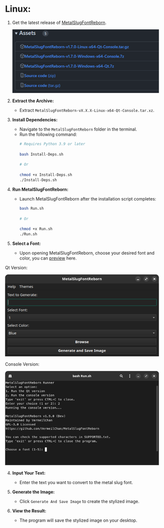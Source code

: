 # **Linux:**

1. Get the latest release of [MetalSlugFontReborn](https://github.com/VermeilChan/MetalSlugFontReborn/releases/latest).

   ![Download MetalSlugFontReborn](Markdown/Docs/Download.png)

2. **Extract the Archive:**
   - Extract `MetalSlugFontReborn-vX.X.X-Linux-x64-Qt-Console.tar.xz`.

3. **Install Dependencies:**
   - Navigate to the `MetalSlugFontReborn` folder in the terminal.
   - Run the following command:
      ```sh
      # Requires Python 3.9 or later

      bash Install-Deps.sh

      # Or

      chmod +x Install-Deps.sh
      ./Install-Deps.sh
      ```

4. **Run MetalSlugFontReborn:**
   - Launch MetalSlugFontReborn after the installation script completes:
      ```sh
      bash Run.sh

      # Or

      chmod +x Run.sh
      ./Run.sh
      ```

3. **Select a Font:**
   - Upon opening MetalSlugFontReborn, choose your desired font and color, you can [preview](EXAMPLES.md) here.
   
  Qt Version:

 ![MetalSlugFontReborn](Markdown/Docs/Linux/MetalSlugFontReborn-Qt.png)

  Console Version:

  ![MetalSlugFontReborn](Markdown/Docs/Linux/MetalSlugFontReborn-Console.png)

4. **Input Your Text:**
   - Enter the text you want to convert to the metal slug font.

5. **Generate the Image:**
   - Click `Generate And Save Image` to create the stylized image.

6. **View the Result:**
   - The program will save the stylized image on your desktop.
